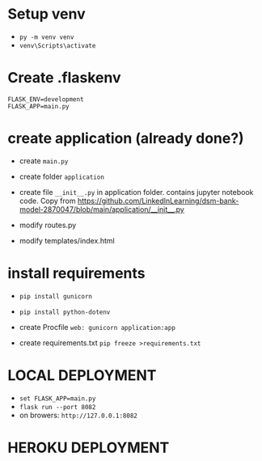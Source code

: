 # Setup venv
- `py -m venv venv`
- `venv\Scripts\activate`

# Create .flaskenv
    FLASK_ENV=development
    FLASK_APP=main.py

# create application (already done?)
- create `main.py`
- create folder `application`
- create file `__init__.py` in application folder. contains jupyter notebook code. Copy from https://github.com/LinkedInLearning/dsm-bank-model-2870047/blob/main/application/__init__.py

- modify routes.py
- modify templates/index.html

# install requirements
- `pip install gunicorn`
- `pip install python-dotenv`

- create Procfile
    `web: gunicorn application:app`

- create requirements.txt
    `pip freeze >requirements.txt`

# LOCAL DEPLOYMENT  
- `set FLASK_APP=main.py`
- `flask run --port 8082`
- on browers: `http://127.0.0.1:8082`

# HEROKU DEPLOYMENT


